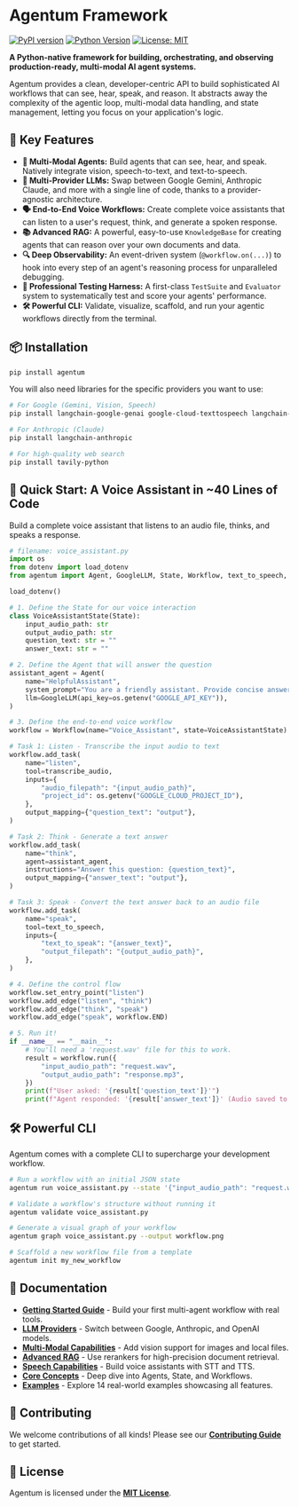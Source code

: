 # Agentum Framework

[![PyPI version](https://badge.fury.io/py/agentum.svg)](https://badge.fury.io/py/agentum)
[![Python Version](https://img.shields.io/badge/python-3.11%2B-blue.svg)](https://python.org)
[![License: MIT](https://img.shields.io/badge/License-MIT-yellow.svg)](https://opensource.org/licenses/MIT)

**A Python-native framework for building, orchestrating, and observing production-ready, multi-modal AI agent systems.**

Agentum provides a clean, developer-centric API to build sophisticated AI workflows that can see, hear, speak, and reason. It abstracts away the complexity of the agentic loop, multi-modal data handling, and state management, letting you focus on your application's logic.

## 🚀 Key Features

- **🤖 Multi-Modal Agents:** Build agents that can see, hear, and speak. Natively integrate vision, speech-to-text, and text-to-speech.
- **🔄 Multi-Provider LLMs:** Swap between Google Gemini, Anthropic Claude, and more with a single line of code, thanks to a provider-agnostic architecture.
- **🗣️ End-to-End Voice Workflows:** Create complete voice assistants that can listen to a user's request, think, and generate a spoken response.
- **📚 Advanced RAG:** A powerful, easy-to-use `KnowledgeBase` for creating agents that can reason over your own documents and data.
- **🔍 Deep Observability:** An event-driven system (`@workflow.on(...)`) to hook into every step of an agent's reasoning process for unparalleled debugging.
- **🧪 Professional Testing Harness:** A first-class `TestSuite` and `Evaluator` system to systematically test and score your agents' performance.
- **🛠️ Powerful CLI:** Validate, visualize, scaffold, and run your agentic workflows directly from the terminal.

## 📦 Installation

```bash
pip install agentum
```
You will also need libraries for the specific providers you want to use:
```bash
# For Google (Gemini, Vision, Speech)
pip install langchain-google-genai google-cloud-texttospeech langchain-google-community

# For Anthropic (Claude)
pip install langchain-anthropic

# For high-quality web search
pip install tavily-python
```

## 🎯 Quick Start: A Voice Assistant in ~40 Lines of Code

Build a complete voice assistant that listens to an audio file, thinks, and speaks a response.

```python
# filename: voice_assistant.py
import os
from dotenv import load_dotenv
from agentum import Agent, GoogleLLM, State, Workflow, text_to_speech, transcribe_audio

load_dotenv()

# 1. Define the State for our voice interaction
class VoiceAssistantState(State):
    input_audio_path: str
    output_audio_path: str
    question_text: str = ""
    answer_text: str = ""

# 2. Define the Agent that will answer the question
assistant_agent = Agent(
    name="HelpfulAssistant",
    system_prompt="You are a friendly assistant. Provide concise answers.",
    llm=GoogleLLM(api_key=os.getenv("GOOGLE_API_KEY")),
)

# 3. Define the end-to-end voice workflow
workflow = Workflow(name="Voice_Assistant", state=VoiceAssistantState)

# Task 1: Listen - Transcribe the input audio to text
workflow.add_task(
    name="listen",
    tool=transcribe_audio,
    inputs={
        "audio_filepath": "{input_audio_path}",
        "project_id": os.getenv("GOOGLE_CLOUD_PROJECT_ID"),
    },
    output_mapping={"question_text": "output"},
)

# Task 2: Think - Generate a text answer
workflow.add_task(
    name="think",
    agent=assistant_agent,
    instructions="Answer this question: {question_text}",
    output_mapping={"answer_text": "output"},
)

# Task 3: Speak - Convert the text answer back to an audio file
workflow.add_task(
    name="speak",
    tool=text_to_speech,
    inputs={
        "text_to_speak": "{answer_text}",
        "output_filepath": "{output_audio_path}",
    },
)

# 4. Define the control flow
workflow.set_entry_point("listen")
workflow.add_edge("listen", "think")
workflow.add_edge("think", "speak")
workflow.add_edge("speak", workflow.END)

# 5. Run it!
if __name__ == "__main__":
    # You'll need a 'request.wav' file for this to work.
    result = workflow.run({
        "input_audio_path": "request.wav",
        "output_audio_path": "response.mp3",
    })
    print(f"User asked: '{result['question_text']}'")
    print(f"Agent responded: '{result['answer_text']}' (Audio saved to response.mp3)")
```

## 🛠️ Powerful CLI

Agentum comes with a complete CLI to supercharge your development workflow.

```bash
# Run a workflow with an initial JSON state
agentum run voice_assistant.py --state '{"input_audio_path": "request.wav", "output_audio_path": "response.mp3"}'

# Validate a workflow's structure without running it
agentum validate voice_assistant.py

# Generate a visual graph of your workflow
agentum graph voice_assistant.py --output workflow.png

# Scaffold a new workflow file from a template
agentum init my_new_workflow
```

## 📖 Documentation

- **[Getting Started Guide](docs/getting_started.md)** - Build your first multi-agent workflow with real tools.
- **[LLM Providers](docs/features/providers.md)** - Switch between Google, Anthropic, and OpenAI models.
- **[Multi-Modal Capabilities](docs/features/multi_modality.md)** - Add vision support for images and local files.
- **[Advanced RAG](docs/features/advanced_rag.md)** - Use rerankers for high-precision document retrieval.
- **[Speech Capabilities](docs/features/speech.md)** - Build voice assistants with STT and TTS.
- **[Core Concepts](docs/concepts/)** - Deep dive into Agents, State, and Workflows.
- **[Examples](examples/)** - Explore 14 real-world examples showcasing all features.

## 🤝 Contributing

We welcome contributions of all kinds! Please see our **[Contributing Guide](CONTRIBUTING.md)** to get started.

## 📄 License

Agentum is licensed under the **[MIT License](LICENSE)**.
